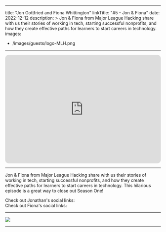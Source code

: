 
---
title: "Jon Gottfried and Fiona Whittington"
linkTitle: "#5 - Jon & Fiona"
date: 2022-12-12
description: > 
  Jon & Fiona from Major League Hacking share with us their stories of working in tech, starting successful nonprofits, and how they create effective paths for learners to start careers in technology.
images:
  - /images/guests/logo-MLH.png
  
---

<iframe style="border-radius:12px" src="https://open.spotify.com/embed/episode/3wnvsgnNWFbV7VVfl5xjbu?utm_source=generator" width="100%" height="352" frameBorder="0" allowfullscreen="" allow="autoplay; clipboard-write; encrypted-media; fullscreen; picture-in-picture" loading="lazy"></iframe>

---

Jon & Fiona from Major League Hacking share with us their stories of working in tech, starting successful nonprofits, and how they create effective paths for learners to start careers in technology. This hilarious episode is a great way to close out Season One!

<div class="row">
    <div class="col-md-6">
        Check out Jonathan's social links:
        <div class="row">
            <a href="https://linkedin.com/in/jonmarkgo/"><i class="fab fa-linkedin-in" style="font-size: 2rem;margin:10px;"></i></a>
            <a href="https://twitter.com/jonmarkgo"><i class="fab fa-twitter" style="font-size: 2rem;margin:10px;"></i></a>
        </div>
    </div>
    <div class="col-md-6">
        Check out Fiona's social links:
        <div class="row">
            <a href="https://www.linkedin.com/in/fwhittington/"><i class="fab fa-linkedin-in" style="font-size: 2rem;margin:10px;"></i></a>
            <a href="https://twitter.com/MLHacks"><i class="fab fa-twitter" style="font-size: 2rem;margin:10px;"></i></a>
        </div>
    </div>
</div>

---

<a href="https://mlh.io">
    <img src="/images/guests/logo-MLH.png">
</a>

---